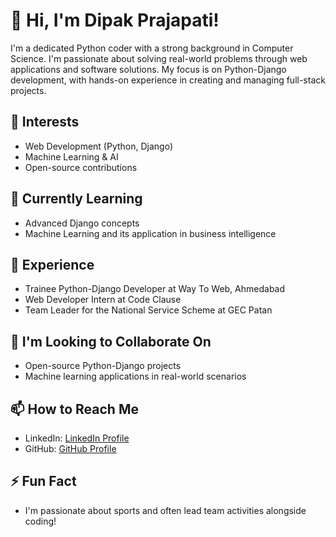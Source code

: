 # 👋 Hi, I'm Dipak Prajapati!

I'm a dedicated Python coder with a strong background in Computer Science. I'm passionate about solving real-world problems through web applications and software solutions. My focus is on Python-Django development, with hands-on experience in creating and managing full-stack projects.

## 👀 Interests
- Web Development (Python, Django)
- Machine Learning & AI
- Open-source contributions

## 🌱 Currently Learning
- Advanced Django concepts
- Machine Learning and its application in business intelligence

## 💼 Experience
- Trainee Python-Django Developer at Way To Web, Ahmedabad
- Web Developer Intern at Code Clause
- Team Leader for the National Service Scheme at GEC Patan

## 💞️ I'm Looking to Collaborate On
- Open-source Python-Django projects
- Machine learning applications in real-world scenarios

## 📫 How to Reach Me
- LinkedIn: [LinkedIn Profile](https://linkedin.com)
- GitHub: [GitHub Profile](https://github.com/dipak1903)

## ⚡ Fun Fact
- I'm passionate about sports and often lead team activities alongside coding!

